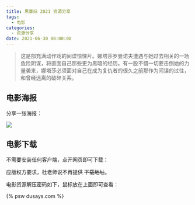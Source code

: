 ```yaml
---
title: 黑寡妇 2021 资源分享
tags:
  - 电影
categories:
  - 资源分享
date: 2021-06-30 00:00:00
---
```


> 这是部充满动作戏的间谍惊悚片。娜塔莎罗曼诺夫遭遇与她过去相关的一场危险阴谋，将直面自己那些更为黑暗的经历。有一股不惜一切要击倒她的力量袭来，娜塔莎必须面对自己在成为复仇者的很久之前那作为间谍的过往，和曾经远离的破碎关系。

<!-- more -->

## 电影海报

分享一张海报：

![](https://cdn.dusays.com/2021/06/357-1.jpg)

## 电影下载

不需要安装任何客户端，点开网页即可下载：

应版权方要求，杜老师说不再提供 ~~下载地址~~。

电影资源解压密码如下，鼠标放在上面即可查看：

{% psw dusays.com %}
